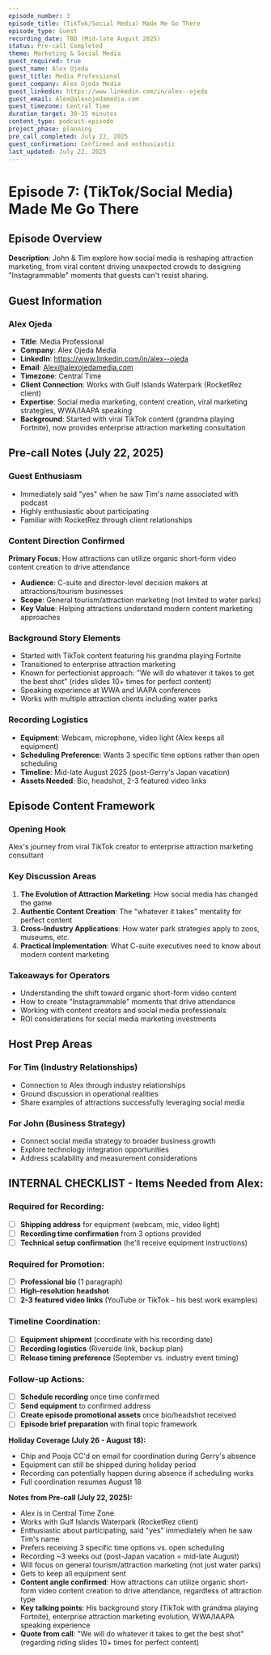 ```yaml
---
episode_number: 3
episode_title: (TikTok/Social Media) Made Me Go There
episode_type: Guest
recording_date: TBD (Mid-late August 2025)
status: Pre-call Completed
theme: Marketing & Social Media
guest_required: true
guest_name: Alex Ojeda
guest_title: Media Professional
guest_company: Alex Ojeda Media
guest_linkedin: https://www.linkedin.com/in/alex--ojeda
guest_email: Alex@alexojedamedia.com
guest_timezone: Central Time
duration_target: 30-35 minutes
content_type: podcast-episode
project_phase: planning
pre_call_completed: July 22, 2025
guest_confirmation: Confirmed and enthusiastic
last_updated: July 22, 2025
---
```


# Episode 7: (TikTok/Social Media) Made Me Go There

## Episode Overview

**Description**: John & Tim explore how social media is reshaping attraction marketing, from viral content driving unexpected crowds to designing "Instagrammable" moments that guests can't resist sharing.

## Guest Information

### Alex Ojeda
- **Title**: Media Professional
- **Company**: Alex Ojeda Media
- **LinkedIn**: https://www.linkedin.com/in/alex--ojeda
- **Email**: Alex@alexojedamedia.com
- **Timezone**: Central Time
- **Client Connection**: Works with Gulf Islands Waterpark (RocketRez client)
- **Expertise**: Social media marketing, content creation, viral marketing strategies, WWA/IAAPA speaking
- **Background**: Started with viral TikTok content (grandma playing Fortnite), now provides enterprise attraction marketing consultation

## Pre-call Notes (July 22, 2025)

### Guest Enthusiasm
- Immediately said "yes" when he saw Tim's name associated with podcast
- Highly enthusiastic about participating
- Familiar with RocketRez through client relationships

### Content Direction Confirmed
**Primary Focus**: How attractions can utilize organic short-form video content creation to drive attendance
- **Audience**: C-suite and director-level decision makers at attractions/tourism businesses
- **Scope**: General tourism/attraction marketing (not limited to water parks)
- **Key Value**: Helping attractions understand modern content marketing approaches

### Background Story Elements
- Started with TikTok content featuring his grandma playing Fortnite
- Transitioned to enterprise attraction marketing
- Known for perfectionist approach: "We will do whatever it takes to get the best shot" (rides slides 10+ times for perfect content)
- Speaking experience at WWA and IAAPA conferences
- Works with multiple attraction clients including water parks

### Recording Logistics
- **Equipment**: Webcam, microphone, video light (Alex keeps all equipment)
- **Scheduling Preference**: Wants 3 specific time options rather than open scheduling
- **Timeline**: Mid-late August 2025 (post-Gerry's Japan vacation)
- **Assets Needed**: Bio, headshot, 2-3 featured video links

## Episode Content Framework

### Opening Hook
Alex's journey from viral TikTok creator to enterprise attraction marketing consultant

### Key Discussion Areas
1. **The Evolution of Attraction Marketing**: How social media has changed the game
2. **Authentic Content Creation**: The "whatever it takes" mentality for perfect content
3. **Cross-Industry Applications**: How water park strategies apply to zoos, museums, etc.
4. **Practical Implementation**: What C-suite executives need to know about modern content marketing

### Takeaways for Operators
- Understanding the shift toward organic short-form video content
- How to create "Instagrammable" moments that drive attendance
- Working with content creators and social media professionals
- ROI considerations for social media marketing investments

## Host Prep Areas

### For Tim (Industry Relationships)
- Connection to Alex through industry relationships
- Ground discussion in operational realities
- Share examples of attractions successfully leveraging social media

### For John (Business Strategy)
- Connect social media strategy to broader business growth
- Explore technology integration opportunities
- Address scalability and measurement considerations

## INTERNAL CHECKLIST - Items Needed from Alex:

### Required for Recording:

- [ ]  **Shipping address** for equipment (webcam, mic, video light)
- [ ]  **Recording time confirmation** from 3 options provided
- [ ]  **Technical setup confirmation** (he'll receive equipment instructions)

### Required for Promotion:

- [ ]  **Professional bio** (1 paragraph)
- [ ]  **High-resolution headshot**
- [ ]  **2-3 featured video links** (YouTube or TikTok - his best work examples)

### Timeline Coordination:

- [ ]  **Equipment shipment** (coordinate with his recording date)
- [ ]  **Recording logistics** (Riverside link, backup plan)
- [ ]  **Release timing preference** (September vs. industry event timing)

### Follow-up Actions:

- [ ]  **Schedule recording** once time confirmed
- [ ]  **Send equipment** to confirmed address
- [ ]  **Create episode promotional assets** once bio/headshot received
- [ ]  **Episode brief preparation** with final topic framework

**Holiday Coverage (July 26 - August 18):**

- Chip and Pooja CC'd on email for coordination during Gerry's absence
- Equipment can still be shipped during holiday period
- Recording can potentially happen during absence if scheduling works
- Full coordination resumes August 18

**Notes from Pre-call (July 22, 2025):**

- Alex is in Central Time Zone
- Works with Gulf Islands Waterpark (RocketRez client)
- Enthusiastic about participating, said "yes" immediately when he saw Tim's name
- Prefers receiving 3 specific time options vs. open scheduling
- Recording ~3 weeks out (post-Japan vacation = mid-late August)
- Will focus on general tourism/attraction marketing (not just water parks)
- Gets to keep all equipment sent
- **Content angle confirmed**: How attractions can utilize organic short-form video content creation to drive attendance, regardless of attraction type
- **Key talking points**: His background story (TikTok with grandma playing Fortnite), enterprise attraction marketing evolution, WWA/IAAPA speaking experience
- **Quote from call**: "We will do whatever it takes to get the best shot" (regarding riding slides 10+ times for perfect content)